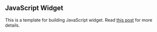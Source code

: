 ## JavaScript Widget

This is a template for building JavaScript widget. Read [this post](https://blog.jenyay.com/building-javascript-widget/) for more details.
